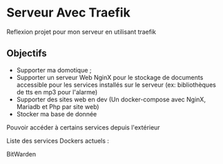 # Serveur Avec Traefik

Reflexion projet pour mon serveur en utilisant traefik

## Objectifs

- Supporter ma domotique ;
- Supporter un serveur Web NginX pour le stockage de documents accessible pour les services installés sur le serveur (ex: bibliothèques de tts en mp3 pour l'alarme)
- Supporter des sites web en dev (Un docker-compose avec NginX, Mariadb et Php par site web)
- Stocker ma base de donnée
 
Pouvoir accéder à certains services depuis l'extérieur



Liste des services Dockers actuels :

BitWarden
